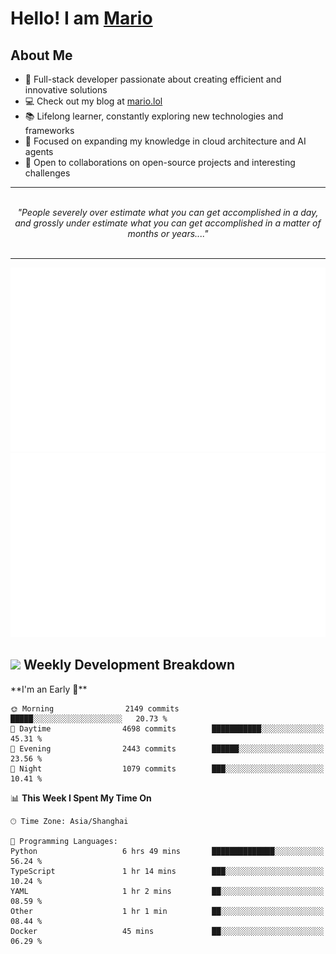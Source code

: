 <h1>Hello! I am <a href="https://github.com/mario1in">Mario</a></h1>

## About Me

- 🔭 Full-stack developer passionate about creating efficient and innovative solutions
- 💻 Check out my blog at [mario.lol](https://mario.lol)
- 📚 Lifelong learner, constantly exploring new technologies and frameworks
- 🌱 Focused on expanding my knowledge in cloud architecture and AI agents
- 🤝 Open to collaborations on open-source projects and interesting challenges

<hr/>
<br/>
<div align="center">
<i>"People severely over estimate what you can get accomplished in a day, and grossly under estimate what you can get accomplished in a matter of months or years...." </i>
</div>
<br/>
<hr/>

![overview](https://raw.githubusercontent.com/mario1in/mario1in/stats-output/generated/overview.svg)
![languages](https://raw.githubusercontent.com/mario1in/mario1in/stats-output/generated/languages.svg)

<h2 align="left">
  <a href="#"><img src="https://emojis.slackmojis.com/emojis/images/1643514062/184/nyancat_big.gif?1643514062" height="30"></a> Weekly Development Breakdown
</h2>
<!--START_SECTION:waka-->
**I'm an Early 🐤** 

```text
🌞 Morning                2149 commits        █████░░░░░░░░░░░░░░░░░░░░   20.73 % 
🌆 Daytime                4698 commits        ███████████░░░░░░░░░░░░░░   45.31 % 
🌃 Evening                2443 commits        ██████░░░░░░░░░░░░░░░░░░░   23.56 % 
🌙 Night                  1079 commits        ███░░░░░░░░░░░░░░░░░░░░░░   10.41 % 
```


📊 **This Week I Spent My Time On** 

```text
🕑︎ Time Zone: Asia/Shanghai

💬 Programming Languages: 
Python                   6 hrs 49 mins       ██████████████░░░░░░░░░░░   56.24 % 
TypeScript               1 hr 14 mins        ███░░░░░░░░░░░░░░░░░░░░░░   10.24 % 
YAML                     1 hr 2 mins         ██░░░░░░░░░░░░░░░░░░░░░░░   08.59 % 
Other                    1 hr 1 min          ██░░░░░░░░░░░░░░░░░░░░░░░   08.44 % 
Docker                   45 mins             ██░░░░░░░░░░░░░░░░░░░░░░░   06.29 % 
```


<!--END_SECTION:waka-->

